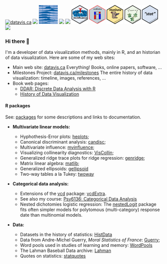
<!-- icons -->
<!--
[<img src='https://cdn.jsdelivr.net/npm/simple-icons@3.0.1/icons/github.svg' alt='github' height='30'>](https://github.com/friendly)
[<img src='https://cdn.jsdelivr.net/npm/simple-icons@3.0.1/icons/twitter.svg' alt='twitter' height='30'>](https://twitter.com/datavisFriendly)
[<img src='https://cdn.jsdelivr.net/npm/simple-icons@3.0.1/icons/stackoverflow.svg' alt='stackoverflow' height='30'>](https://stackoverflow.com/users/user101089)
[<img src='https://cdn.jsdelivr.net/npm/simple-icons@3.0.1/icons/icloud.svg' alt='website' height='30'>](https://www.datavis.ca) 
[<img src='https://raw.githubusercontent.com/friendly/6135/master/images/icons/psy6135-icon.png' alt='Psyc6135' height='30'>](https://friendly.github.io/6135/)
[<img src='https://raw.githubusercontent.com/friendly/HistDataVis/main/images/favicon_io/android-chrome-192x192.png' alt='HistDataVis' height='30'>](https://friendly.github.io/HistDataVis/)
<br />
-->
<!-- [<img src='https://simpleicons.vercel.app/stackoverflow/F47F24' alt='stackoverflow' height="60">](https://stackoverflow.com/users/user101089) -->

<!-- using https://simpleicons.now.sh/:name/:color -->
[<img src='https://www.datavis.ca/favicon.ico' alt='datavis.ca' height="60">](https://www.datavis.ca)
[<img src='https://raw.githubusercontent.com/friendly/6135/master/images/icons/psy6135-icon.png' height="60">](https://friendly.github.io/6135/)
[<img src='https://raw.githubusercontent.com/friendly/HistDataVis/main/images/favicon_io/android-chrome-192x192.png' height="60">](https://friendly.github.io/HistDataVis/)
[<img src='https://raw.githubusercontent.com/friendly/heplots/master/man/figures/logo.png' height="60">](https://github.com/friendly/heplots)
[<img src='https://raw.githubusercontent.com/friendly/candisc/master/candisc-logo.png' height="60">](https://github.com/friendly/candisc)
[<img src='https://raw.githubusercontent.com/friendly/mvinfluence/master/man/figures/logo.png' height="60">](https://github.com/friendly/mvinfluence)
[<img src='https://raw.githubusercontent.com/friendly/vcdExtra/master/man/figures/logo.png' height="60">](https://github.com/friendly/vcdextra)
[<img src='https://raw.githubusercontent.com/friendly/HistData/master/man/figures/logo.png' height="60">](https://github.com/friendly/HistData)
[<img src='https://raw.githubusercontent.com/friendly/Guerry/master/man/figures/Guerry-logo.png' height="60">](https://github.com/friendly/Guerry)
[<img src='https://raw.githubusercontent.com/friendly/statquotes/master/man/figures/statquotes-logo.png' height="60">](https://github.com/friendly/statquotes)
[<img src='https://raw.githubusercontent.com/cdalzell/Lahman/master/man/figures/Lahman_hex.png' height="60">](https://github.com/cdalzell/Lahman)





### Hi there 👋

<!--
**friendly/friendly** is a ✨ _special_ ✨ repository because its `README.md` (this file) appears on your GitHub profile.

Here are some ideas to get you started:

- 🔭 I’m currently working on ...
- 🌱 I’m currently learning ...
- 👯 I’m looking to collaborate on ...
- 🤔 I’m looking for help with ...
- 💬 Ask me about ...
- 📫 How to reach me: ...
- 😄 Pronouns: ...
- ⚡ Fun fact: ...
-->
I'm a developer of data visualization methods, mainly in R, and an historian of data visualization. Here are some of my web sites:

- Main web site: [datavis.ca](https://www.datavis.ca) Everything! Books, online papers, software, ...
- Milestones Project: [datavis.ca/milestones](https://www.datavis.ca/milestones) The entire history of data visualization: timeline, images, references, ...
- Book web pages: 
  + [DDAR: Discrete Data Analysis with R](http://ddar.datavis.ca/)
  + [History of Data Visualization](https://friendly.github.io/HistDataVis/)

#### R packages
See: [packages](packages.md) for some descriptions and links to documentation.

- **Multivariate linear models:** 
  + Hyphothesis-Error plots: [heplots](https://github.com/friendly/heplots); 
  + Canonical discriminant analysis: [candisc](https://github.com/friendly/candisc); 
  + Multivariate influence: [mvinfluence](https://github.com/friendly/mvinfluence);
  + Visualizing collinearity diagnostics: [VisCollin](https://github.com/friendly/VisCollin);
  + Generalized ridge trace plots for ridge regression: [genridge](https://github.com/friendly/genridge);
  + Matrix linear algebra: [matlib](https://github.com/friendly/matlib);
  + Generalized ellipsoids: [gellipsoid](https://github.com/friendly/gellipsoid)
  + Two-way tables a la Tukey: [twoway](https://github.com/friendly/twoway)

- **Categorical data analysis:** 
  + Extensions of the [vcd](https://cran.r-project.org/package=vcd) package: [vcdExtra](https://github.com/friendly/heplots). 
  + See also my course: [Psy6136: Categorical Data Analysis](https://friendly.github.io/psy6136/)
  +  Nested dichotomies logistic regression: The [nestedLogit](https://github.com/friendly/nestedLogit) package fits often simpler models for polytomous (multi-category) response date than multinomial models.

- **Data:** 
  + Datasets in the history of statistics: [HistData](https://github.com/friendly/HistData)
  + Data from Andre-Michel Guerry, _Moral Statistics of France_: [Guerry](https://github.com/friendly/Guerry);
  + Word pools used in studies of learning and memory: [WordPools](https://github.com/friendly/WordPools)
  + The Lahman Baseball Data archive: [Lahman](https://github.com/cdalzell/Lahman)
  + Quotes on statistics: [statquotes](https://github.com/friendly/statquotes)
